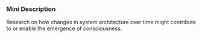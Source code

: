 ### Mini Description

Research on how changes in system architecture over time might contribute to or enable the emergence of consciousness.
